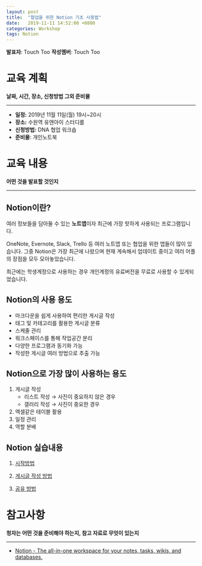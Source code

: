 ```yaml
---
layout: post
title:  "협업을 위한 Notion 기초 사용법"
date:   2019-11-11 14:52:00 +0800
categories: Workshop
tags: Notion
---
```


**발표자**: Touch Too
**작성멤버**: Touch Too

# 교육 계획

**날짜, 시간, 장소, 신청방법 그외 준비물**

---
- **일정:** 2019년 11월 11일(월) 19시~20시
- **장소:** 수원역 유엔아이 스터디룸
- **신청방법:** DNA 협업 워크숍
- **준비물**: 개인노트북

# 교육 내용

**어떤 것을 발표할 것인지**

---

## Notion이란?

여러 정보들을 담아둘 수 있는 **노트앱**이자 최근에 가장 핫하게 사용되는 프로그램입니다.

OneNote, Evernote, Slack, Trello 등 여러 노트앱 또는 협업을 위한 앱들이 많이 있습니다. 그중 Notion은 가장 최근에 나왔으며 현재 계속해서 업데이트 중이고 여러 어플의 장점을 모두 모아놓았습니다. 

최근에는 학생계정으로 사용하는 경우 개인계정의 유료버전을 무료로 사용할 수 있게되었습니다.

## Notion의 사용 용도

- 마크다운을 쉽게 사용하여 편리한 게시글 작성
- 태그 및 카테고리를 활용한 게시글 분류
- 스케줄 관리
- 워크스페이스를 통해 작업공간 분리
- 다양한 프로그램과 동기화 가능
- 작성한 게시글 여러 방법으로 추출 가능

## Notion으로 가장 많이 사용하는 용도

1. 게시글 작성
    - 리스트 작성 → 사진이 중요하지 않은 경우
    - 갤러리 작성 → 사진이 중요한 경우
2. 엑셀같은 테이블 활용
3. 일정 관리
4. 역할 분배

## Notion 실습내용

1. [시작방법](https://www.notion.so/399b884e321240c2a9a78f3ec44d44dd)

2. [게시글 작성 방법](https://www.notion.so/0d38da26ad2f4aadb8d3399f026afc47)

3. [공유 방법](https://www.notion.so/966be6c9cfab4949947fb334d6d4fe81)

# 참고사항

**청자는 어떤 것을 준비해야 하는지, 참고 자료로 무엇이 있는지**

---

- [Notion - The all-in-one workspace for your notes, tasks, wikis, and databases.](https://www.notion.so/)
